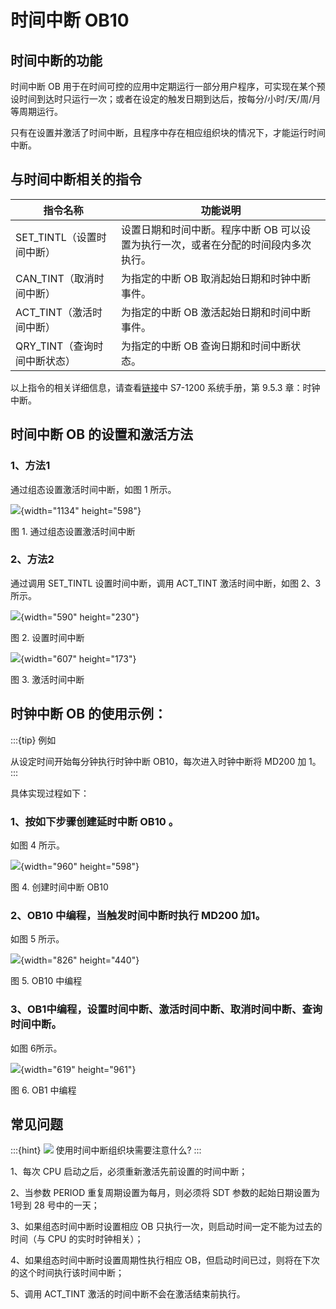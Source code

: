 # 时间中断 OB10

## 时间中断的功能

时间中断 OB
用于在时间可控的应用中定期运行一部分用户程序，可实现在某个预设时间到达时只运行一次；或者在设定的触发日期到达后，按每分/小时/天/周/月等周期运行。

只有在设置并激活了时间中断，且程序中存在相应组织块的情况下，才能运行时间中断。

## 与时间中断相关的指令

| 指令名称                     | 功能说明                                                                           |
| ---------------------------- | ---------------------------------------------------------------------------------- |
| SET_TINTL（设置时间中断）    | 设置日期和时间中断。程序中断 OB 可以设置为执行一次，或者在分配的时间段内多次执行。 |
| CAN_TINT（取消时间中断）     | 为指定的中断 OB 取消起始日期和时钟中断事件。                                       |
| ACT_TINT（激活时间中断）     | 为指定的中断 OB 激活起始日期和时间中断事件。                                       |
| QRY_TINT（查询时间中断状态） | 为指定的中断 OB 查询日期和时间中断状态。                                           |

以上指令的相关详细信息，请查看[链接](../../../01-resource/source/index.md)中 S7-1200 系统手册，第 9.5.3 章：时钟中断。

## 时间中断 OB 的设置和激活方法

### 1、方法1

通过组态设置激活时间中断，如图 1 所示。

![](images/09-01.png){width="1134" height="598"}

图 1. 通过组态设置激活时间中断

### 2、方法2

通过调用 SET_TINTL 设置时间中断，调用 ACT_TINT 激活时间中断，如图 2、3所示。

![](images/09-02.png){width="590" height="230"}

图 2. 设置时间中断

![](images/09-03.png){width="607" height="173"}

图 3. 激活时间中断

## 时钟中断 OB 的使用示例：

:::{tip} 例如

从设定时间开始每分钟执行时钟中断 OB10，每次进入时钟中断将 MD200 加 1。
:::    

具体实现过程如下：

### 1、按如下步骤创建延时中断 OB10 。

如图 4 所示。

![](images/09-04.png){width="960" height="598"}

图 4. 创建时间中断 OB10

### 2、OB10 中编程，当触发时间中断时执行 MD200 加1。

如图 5 所示。

![](images/09-05.png){width="826" height="440"}

图 5. OB10 中编程

### 3、OB1中编程，设置时间中断、激活时间中断、取消时间中断、查询时间中断。

如图 6所示。

![](images/09-06.png){width="619" height="961"}

图 6. OB1 中编程

## 常见问题

:::{hint} ![](../../../img/home/FAQ.png) 使用时间中断组织块需要注意什么?
:::

1、每次 CPU 启动之后，必须重新激活先前设置的时间中断；

2、当参数 PERIOD 重复周期设置为每月，则必须将 SDT 参数的起始日期设置为 1号到 28 号中的一天；

3、如果组态时间中断时设置相应 OB
只执行一次，则启动时间一定不能为过去的时间（与 CPU 的实时时钟相关）；

4、如果组态时间中断时设置周期性执行相应
OB，但启动时间已过，则将在下次的这个时间执行该时间中断；

5、调用 ACT_TINT 激活的时间中断不会在激活结束前执行。
